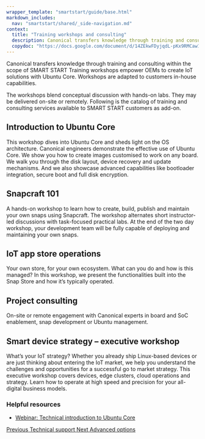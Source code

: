 ```yaml
---
wrapper_template: "smartstart/guide/base.html"
markdown_includes:
  nav: "smartstart/shared/_side-navigation.md"
context:
  title: "Training workshops and consulting"
  description: Canonical transfers knowledge through training and consulting within the scope of SMART START Training workshops empower OEMs to create IoT solutions with Ubuntu Core.
  copydoc: "https://docs.google.com/document/d/14ZEkwFDyjqdL-pKx9RMCaw1_WBnLS2hPE3VEEtX_ggs/edit"
---
```


Canonical transfers knowledge through training and consulting within the scope of SMART START Training workshops empower OEMs to create IoT solutions with Ubuntu Core. Workshops are adapted to customers in-house capabilities.

The workshops blend conceptual discussion with hands-on labs. They may be delivered on-site or remotely. Following is the catalog of training and consulting services available to SMART START customers as add-on.

## Introduction to Ubuntu Core

This workshop dives into Ubuntu Core and sheds light on the OS architecture. Canonical engineers demonstrate the effective use of Ubuntu Core. We show you how to create images customised to work on any board. We walk you through the disk layout, device recovery and update mechanisms. And we also showcase advanced capabilities like bootloader integration, secure boot and full disk encryption.

## Snapcraft 101

A hands-on workshop to learn how to create, build, publish and maintain your own snaps using Snapcraft. The workshop alternates short instructor-led discussions with task-focused practical labs. At the end of the two day workshop, your development team will be fully capable of deploying and maintaining your own snaps.

## IoT app store operations

Your own store, for your own ecosystem. What can you do and how is this managed? In this workshop, we present the functionalities built into the Snap Store and how it’s typically operated.

## Project consulting

On-site or remote engagement with Canonical experts in board and SoC enablement, snap development or Ubuntu management.

## Smart device strategy &ndash; executive workshop

What’s your IoT strategy? Whether you already ship Linux-based devices or are just thinking about entering the IoT market, we help you understand the challenges and opportunities for a successful go to market strategy. This executive workshop covers devices, edge clusters, cloud operations and strategy. Learn how to operate at high speed and precision for your all-digital business models.

### Helpful resources

- [Webinar: Technical introduction to Ubuntu Core](https://www.brighttalk.com/webcast/6793/248379/technical-introduction-to-ubuntu-core)

<footer class="p-article-pagination">
  <a class="p-article-pagination__link--previous" href="/smartstart/guide/technical-support">
    <span class="p-article-pagination__label">Previous</span>
    <span class="p-article-pagination__title">Technical support</span>
  </a>
  <a class="p-article-pagination__link--next" href="/smartstart/guide/advanced-options">
    <span class="p-article-pagination__label">Next</span>
    <span class="p-article-pagination__title">Advanced options</span>
  </a>
</footer>
